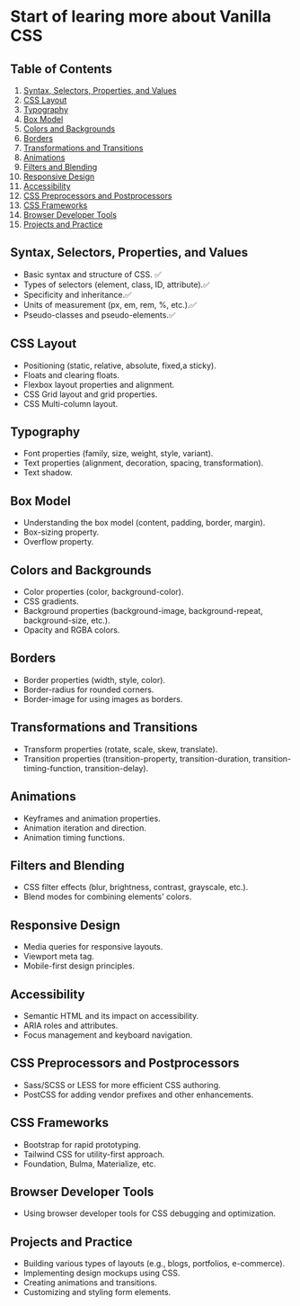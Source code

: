 # Start of learing more about Vanilla CSS

## Table of Contents

1. [Syntax, Selectors, Properties, and Values](#syntax-selectors-properties-and-values)
2. [CSS Layout](#css-layout)
3. [Typography](#typography)
4. [Box Model](#box-model)
5. [Colors and Backgrounds](#colors-and-backgrounds)
6. [Borders](#borders)
7. [Transformations and Transitions](#transformations-and-transitions)
8. [Animations](#animations)
9. [Filters and Blending](#filters-and-blending)
10. [Responsive Design](#responsive-design)
11. [Accessibility](#accessibility)
12. [CSS Preprocessors and Postprocessors](#css-preprocessors-and-postprocessors)
13. [CSS Frameworks](#css-frameworks)
14. [Browser Developer Tools](#browser-developer-tools)
15. [Projects and Practice](#projects-and-practice)

## Syntax, Selectors, Properties, and Values                            

- Basic syntax and structure of CSS. ✅
- Types of selectors (element, class, ID, attribute).✅ 
- Specificity and inheritance.✅
- Units of measurement (px, em, rem, %, etc.).✅
- Pseudo-classes and pseudo-elements.✅

## CSS Layout

- Positioning (static, relative, absolute, fixed,a sticky).
- Floats and clearing floats.
- Flexbox layout properties and alignment.
- CSS Grid layout and grid properties.
- CSS Multi-column layout.

## Typography

- Font properties (family, size, weight, style, variant).
- Text properties (alignment, decoration, spacing, transformation).
- Text shadow.

## Box Model

- Understanding the box model (content, padding, border, margin).
- Box-sizing property.
- Overflow property.

## Colors and Backgrounds

- Color properties (color, background-color).
- CSS gradients.
- Background properties (background-image, background-repeat, background-size, etc.).
- Opacity and RGBA colors.

## Borders

- Border properties (width, style, color).
- Border-radius for rounded corners.
- Border-image for using images as borders.

## Transformations and Transitions

- Transform properties (rotate, scale, skew, translate).
- Transition properties (transition-property, transition-duration, transition-timing-function, transition-delay).

## Animations

- Keyframes and animation properties.
- Animation iteration and direction.
- Animation timing functions.

## Filters and Blending

- CSS filter effects (blur, brightness, contrast, grayscale, etc.).
- Blend modes for combining elements' colors.

## Responsive Design

- Media queries for responsive layouts.
- Viewport meta tag.
- Mobile-first design principles.

## Accessibility

- Semantic HTML and its impact on accessibility.
- ARIA roles and attributes.
- Focus management and keyboard navigation.

## CSS Preprocessors and Postprocessors

- Sass/SCSS or LESS for more efficient CSS authoring.
- PostCSS for adding vendor prefixes and other enhancements.

## CSS Frameworks

- Bootstrap for rapid prototyping.
- Tailwind CSS for utility-first approach.
- Foundation, Bulma, Materialize, etc.

## Browser Developer Tools

- Using browser developer tools for CSS debugging and optimization.

## Projects and Practice

- Building various types of layouts (e.g., blogs, portfolios, e-commerce).
- Implementing design mockups using CSS.
- Creating animations and transitions.
- Customizing and styling form elements.

